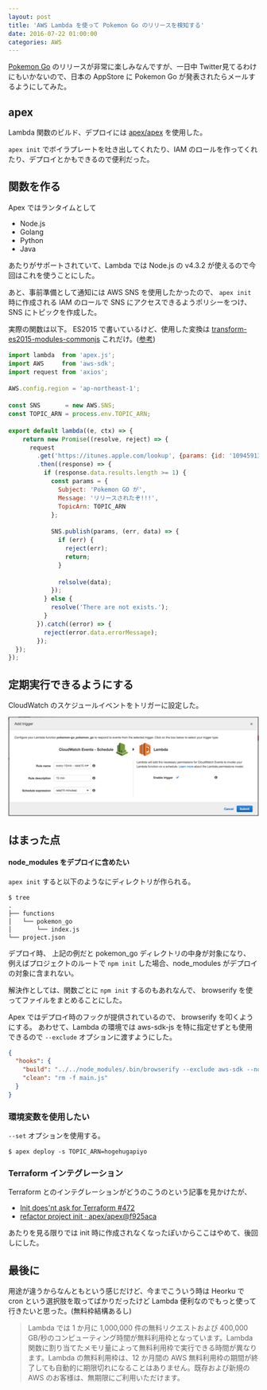 ```yaml
---
layout: post
title: 'AWS Lambda を使って Pokemon Go のリリースを検知する'
date: 2016-07-22 01:00:00
categories: AWS
---
```


[Pokemon Go](http://www.pokemon.co.jp/ex/PokemonGO/#) のリリースが非常に楽しみなんですが、一日中 Twitter見てるわけにもいかないので、日本の AppStore に Pokemon Go が発表されたらメールするようにしてみた。

## apex

Lambda 関数のビルド、デプロイには [apex/apex](https://github.com/apex/apex) を使用した。

`apex init` でボイラプレートを吐き出してくれたり、IAM のロールを作ってくれたり、デプロイとかもできるので便利だった。

## 関数を作る

Apex ではランタイムとして

- Node.js
- Golang
- Python
- Java

あたりがサポートされていて、Lambda では Node.js の v4.3.2 が使えるので今回はこれを使うことにした。

あと、事前準備として通知には AWS SNS を使用したかったので、 `apex init` 時に作成される IAM のロールで SNS にアクセスできるようポリシーをつけ、SNS にトピックを作成した。

実際の関数は以下。 ES2015 で書いているけど、使用した変換は [transform-es2015-modules-commonjs](http://babeljs.io/docs/plugins/transform-es2015-modules-commonjs/) これだけ。([参考](https://kangax.github.io/compat-table/es6/))

```javascript
import lambda  from 'apex.js';
import AWS     from 'aws-sdk';
import request from 'axios';

AWS.config.region = 'ap-northeast-1';

const SNS       = new AWS.SNS;
const TOPIC_ARN = process.env.TOPIC_ARN;

export default lambda((e, ctx) => {
    return new Promise((resolve, reject) => {
      request
        .get('https://itunes.apple.com/lookup', {params: {id: '1094591345', country: 'jp'}})
        .then((response) => {
          if (response.data.results.length >= 1) {
            const params = {
              Subject: 'Pokemon GO が',
              Message: 'リリースされたぞ!!!',
              TopicArn: TOPIC_ARN
            };

            SNS.publish(params, (err, data) => {
              if (err) {
                reject(err);
                return;
              }

              relsolve(data);
            });
          } else {
            resolve('There are not exists.');
          }
        }).catch((error) => {
          reject(error.data.errorMessage);
        });
  });
});
```

## 定期実行できるようにする

CloudWatch のスケジュールイベントをトリガーに設定した。

![lambda](./lambda.png)

## はまった点

#### node\_modules をデプロイに含めたい

`apex init` すると以下のようなにディレクトリが作られる。

```
$ tree
.
├── functions
│   └── pokemon_go
│       └── index.js
└── project.json
```

デプロイ時、 上記の例だと pokemon\_go ディレクトリの中身が対象になり、
例えばプロジェクトのルートで `npm init` した場合、node\_modules がデプロイの対象に含まれない。

解決作としては、関数ごとに `npm init` するのもあれなんで、 browserify を使ってファイルをまとめることにした。

Apex ではデプロイ時のフックが提供されているので、 browserify を叩くようにする。
あわせて、Lambda の環境では aws-sdk-js を特に指定せずとも使用できるので `--exclude` オプションに渡すようにした。

```json
{
  "hooks": {
    "build": "../../node_modules/.bin/browserify --exclude aws-sdk --node -s default -t babelify -o main.js index.js",
    "clean": "rm -f main.js"
  }
}
```

### 環境変数を使用したい

`--set` オプションを使用する。

```
$ apex deploy -s TOPIC_ARN=hogehugapiyo
```

### Terraform インテグレーション

Terraform とのインテグレーションがどうのこうのという記事を見かけたが、

- [Init does'nt ask for Terraform #472](https://github.com/apex/apex/issues/472)
- [refactor project init · apex/apex@f925aca](https://github.com/apex/apex/commit/f925aca68718eb54c2629750e4cf22876372ac7c)

あたりを見る限りでは init 時に作成されなくなったぽいからここはやめて、後回しにした。

## 最後に

用途が違うからなんともという感じだけど、今までこういう時は Heorku で cron という選択肢を取ってばかりだったけど Lambda 便利なのでもっと使って行きたいと思った。(無料枠結構あるし)

> Lambda では 1 か月に 1,000,000 件の無料リクエストおよび 400,000 GB/秒のコンピューティング時間が無料利用枠となっています。Lambda 関数に割り当てたメモリ量によって無料利用枠で実行できる時間が異なります。Lambda の無料利用枠は、12 か月間の AWS 無料利用枠の期間が終了しても自動的に期限切れになることはありません。既存および新規の AWS のお客様は、無期限にご利用いただけます。
